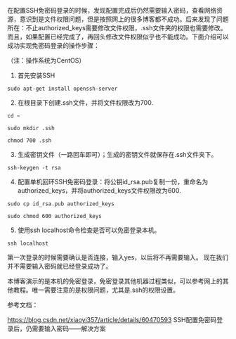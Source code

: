 在配置SSH免密码登录的时候，发现配置完成后仍然需要输入密码，查看网络资源，意识到是文件权限问题，但是按照网上的很多博客都不成功。后来发现了问题所在：不止authorized_keys需要修改文件权限，.ssh文件夹的权限也需要修改。而且，如果配置已经完成了，再回头修改文件权限似乎也不能成功。下面介绍可以成功实现免密码登录的操作步骤：

（注：操作系统为CentOS）

1. 首先安装SSH
```
sudo apt-get install openssh-server
```
2. 在根目录下创建.ssh文件，并将文件权限改为700.
```
cd ~

sudo mkdir .ssh

chmod 700 .ssh
```
3. 生成密钥文件（一路回车即可）；生成的密钥文件就保存在.ssh文件夹下。
```
ssh-keygen -t rsa
```
4. 配置单机回环SSH免密码登录：将公钥id_rsa.pub复制一份，重命名为authorized_keys，并将authorized_keys文件权限改为600.
```
sudo cp id_rsa.pub authorized_keys

sudo chmod 600 authorized_keys
```
5. 使用ssh localhost命令检查是否可以免密登录本机。
```
ssh localhost
```

第一次登录的时候需要确认是否连接，输入yes，以后将不再需要输入。 现在我们并不需要输入密码就已经登录成功了。

本博客演示的是本机的免密登录，免密登录其他机器过程类似，可以参考网上的其他教程。唯一需要注意的是权限问题，尤其是.ssh的权限设置。


参考文档：

https://blog.csdn.net/xiaoyi357/article/details/60470593    SSH配置免密码登录后，仍需要输入密码——解决方案
